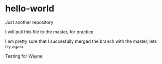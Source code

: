 # hello-world
Just another repository 

I will pull this file to the master, for practice. 

I am pretty sure that I succesfully merged the branch with the master, lets try again. 

Testing for Wayne

